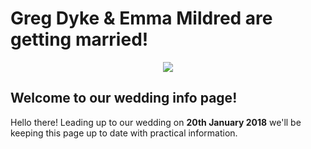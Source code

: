 # Greg Dyke & Emma Mildred are getting married!

<div style="text-align:center"><img src ="https://gadyke.github.io/images/helmets.jpeg" /></div>

## Welcome to our wedding info page!

Hello there! Leading up to our wedding on **20th January 2018** we'll be keeping this page up to date with practical information.
